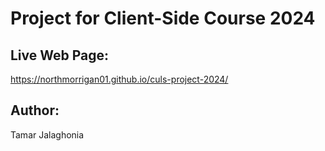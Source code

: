 # Project for Client-Side Course 2024

## Live Web Page:
https://northmorrigan01.github.io/culs-project-2024/

## Author:
Tamar Jalaghonia
